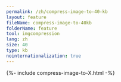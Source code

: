 ```yaml
---
permalink: /zh/compress-image-to-40-kb
layout: feature
fileName: compress-image-to-40kb
folderName: feature
tool: imgcompression
lang: zh
size: 40
type: kb
nointernationalization: true
---
```

{%- include compress-image-to-X.html -%}       
